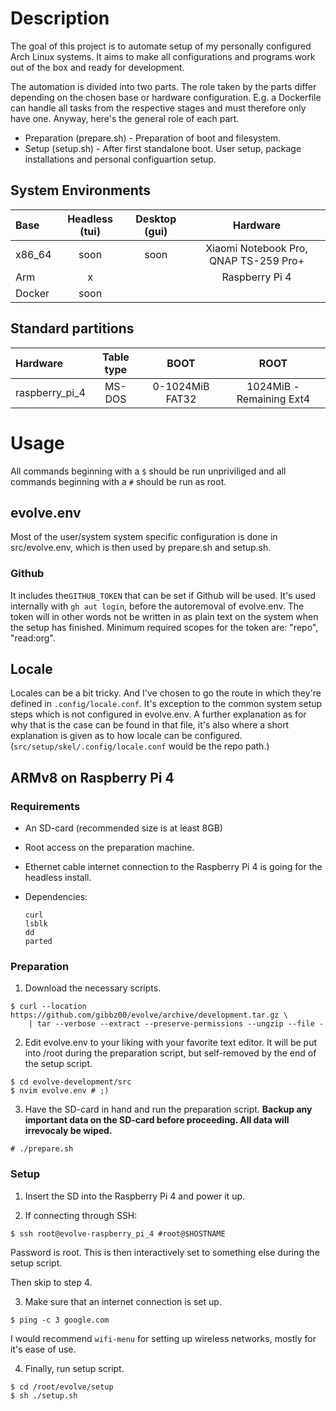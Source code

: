 # Description

The goal of this project is to automate setup of my personally configured Arch Linux systems. It aims to make all configurations and programs work out of the box and ready for development.

The automation is divided into two parts. The role taken by the parts differ depending on the chosen base or hardware configuration. E.g. a Dockerfile can handle all tasks from the respective stages and must therefore only have one. Anyway, here's the general role of each part.

* Preparation (prepare.sh) - Preparation of boot and filesystem.
* Setup (setup.sh) - After first standalone boot. User setup, package installations and personal configuartion setup.

## System Environments

| Base   | Headless (tui) | Desktop (gui) | Hardware                                |
| :---   | :---:          | :---:         | :---:                                   |
| x86_64 | soon           | soon          | Xiaomi Notebook Pro, QNAP TS-259 Pro+   |
| Arm    | x              |               | Raspberry Pi 4                          | 
| Docker | soon           |               |                                         |

## Standard partitions

| Hardware              | Table type   | BOOT              | ROOT                      |
| :---                  | :---:        | :---:             | :---:                     |
| raspberry_pi_4        | MS-DOS       | 0-1024MiB FAT32   | 1024MiB - Remaining Ext4  |

# Usage

All commands beginning with a `$` should be run unpriviliged and all commands beginning with a `#` should be run as root.

## evolve.env

Most of the user/system system specific configuration is done in src/evolve.env, which is then used by prepare.sh and setup.sh.

### Github

It includes the`GITHUB_TOKEN` that can be set if Github will be used. It's used internally with `gh aut login`, before the autoremoval of evolve.env. The token will in other words not be written in as plain text on the system when the setup has finished. Minimum required scopes for the token are: "repo", "read:org".
 
## Locale

Locales can be a bit tricky. And I've chosen to go the route in which they're defined in `.config/locale.conf`.
It's exception to the common system setup steps which is not configured in evolve.env. 
A further explanation as for why that is the case can be found in that file, it's also where a short explanation is given as to how locale can be configured.
(`src/setup/skel/.config/locale.conf` would be the repo path.)

## ARMv8 on Raspberry Pi 4

### Requirements

* An SD-card (recommended size is at least 8GB)
* Root access on the preparation machine.
* Ethernet cable internet connection to the Raspberry Pi 4 is going for the headless install.
* Dependencies: 
    
    ```
    curl
    lsblk
    dd
    parted
    ```

### Preparation

1. Download the necessary scripts.

```
$ curl --location https://github.com/gibbz00/evolve/archive/development.tar.gz \
    | tar --verbose --extract --preserve-permissions --ungzip --file -
```

2. Edit evolve.env to your liking with your favorite text editor. It will be put into /root during the preparation script, but self-removed by the end of the setup script.

```
$ cd evolve-development/src
$ nvim evolve.env # ;)
```


3. Have the SD-card in hand and run the preparation script. **Backup any important data on the SD-card before proceeding. All data will irrevocaly be wiped.**

```
# ./prepare.sh
```

### Setup

1. Insert the SD into the Raspberry Pi 4 and power it up.

2. If connecting through SSH:

```
$ ssh root@evolve-raspberry_pi_4 #root@$HOSTNAME
```

Password is root. This is then interactively set to something else during the setup script.

Then skip to step 4.

3. Make sure that an internet connection is set up.

```
$ ping -c 3 google.com
```

I would recommend `wifi-menu` for setting up wireless networks, mostly for it's ease of use.

4. Finally, run setup script.

```
$ cd /root/evolve/setup
$ sh ./setup.sh
```
